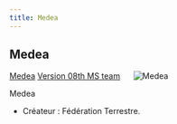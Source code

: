 ```yaml
---
title: Medea
---
```


Medea
-----


[Medea](javascript:change_image_m('images/stories/saga/msgundam/mechas/medea.png');) [Version 08th MS team](javascript:change_image_m('images/stories/saga/msgundam/mechas/medea0tyh.png');)      ![Medea](/images/stories/saga/msgundam/mechas/medea.png)    


Medea  
  
- Créateur : Fédération Terrestre.

